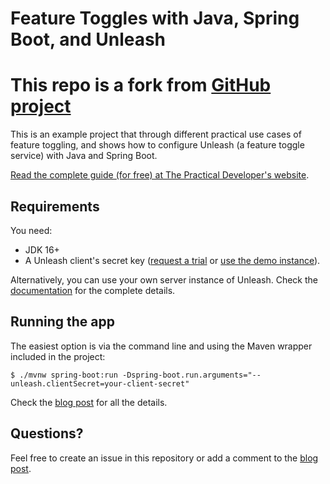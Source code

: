 # Feature Toggles with Java, Spring Boot, and Unleash

# This repo is a fork from  [GitHub project](https://github.com/thepracticaldeveloper/feature-toggles-practical)

This is an example project that through different practical use cases of feature toggling, and shows how to configure Unleash (a feature toggle service) with Java and Spring Boot.

[Read the complete guide (for free) at The Practical Developer's website](https://thepracticaldeveloper.com/practical-guide-feature-toggles-spring-boot/).

## Requirements

You need:

* JDK 16+
* A Unleash client's secret key ([request a trial](https://www.unleash-hosted.com/order/team/) or [use the demo instance](https://docs.getunleash.io/docs/user_guide/connect_sdk#demo-instance-secrets)).

Alternatively, you can use your own server instance of Unleash. Check the [documentation](https://docs.getunleash.io/) for the complete details.

## Running the app

The easiest option is via the command line and using the Maven wrapper included in the project:

```shell
$ ./mvnw spring-boot:run -Dspring-boot.run.arguments="--unleash.clientSecret=your-client-secret"
```

Check the [blog post](https://thepracticaldeveloper.com/practical-guide-feature-toggles-spring-boot/) for all the details.

## Questions?

Feel free to create an issue in this repository or add a comment to the [blog post](https://thepracticaldeveloper.com/practical-guide-feature-toggles-spring-boot/).
